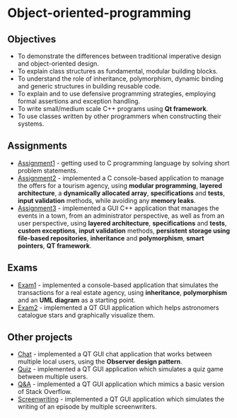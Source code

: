 # Object-oriented-programming
## Objectives
- To demonstrate the differences between traditional imperative design and object-oriented design.
- To explain class structures as fundamental, modular building blocks.
- To understand the role of inheritance, polymorphism, dynamic binding and generic structures in building reusable code.
- To explain and to use defensive programming strategies, employing formal assertions and exception handling.
- To write small/medium scale C++ programs using **Qt framework**.
- To use classes written by other programmers when constructing their systems. 

## Assignments
- [Assignment1](https://github.com/andrei-dragan/object-oriented-programming-assignment1) - getting used to C programming language by solving short problem statements.
- [Assignment2](https://github.com/andrei-dragan/object-oriented-programming-assignment2) - implemented a C console-based application to manage the offers for a tourism agency, using **modular programming**, **layered architecture**, a **dynamically allocated array**, **specifications** and **tests**, **input validation** methods, while avoiding any **memory leaks**.
- [Assignment3](https://github.com/andrei-dragan/object-oriented-programming-assignment3) - implemented a GUI C++ application that manages the events in a town, from an administrator perspective, as well as from an user perspective, using **layered architecture**, **specifications** and **tests**, **custom exceptions**, **input validation** methods, **persistent storage using file-based repositories**, **inheritance** and **polymorphism**, **smart pointers**, **QT framework**.

## Exams
- [Exam1](https://github.com/andrei-dragan/object-oriented-programming-exam1) - implemented a console-based application that simulates the transactions for a real estate agency, using **inheritance**, **polymorphism** and an **UML diagram** as a starting point.
- [Exam2](https://github.com/andrei-dragan/object-oriented-programming-exam2) - implemented a QT GUI application which helps astronomers catalogue stars and graphically visualize them.

## Other projects
- [Chat](https://github.com/andrei-dragan/object-oriented-programming-extra1) - implemented a QT GUI chat application that works between multiple local users, using the **Observer design pattern**.
- [Quiz](https://github.com/andrei-dragan/object-oriented-programming-extra2) - implemented a QT GUI application which simulates a quiz game between multiple users.
- [Q&A](https://github.com/andrei-dragan/object-oriented-programming-extra3) - implemented a QT GUI application which mimics a basic version of Stack Overflow.
- [Screenwriting](https://github.com/andrei-dragan/object-oriented-programming-extra4) - implemented a QT GUI application which simulates the writing of an episode by multiple screenwriters.

